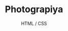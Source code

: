 ---
title: Photograpiya
subtitle: HTML / CSS
layout: default
modal-id: 1
html: http://photograpiya.netlify.com
thumbnail: photograpiya.jpg
project-date: september 2019
category: HTML / CSS
description: It's another one of our assignment which showcase our use of flexbox, grids and media queries

---